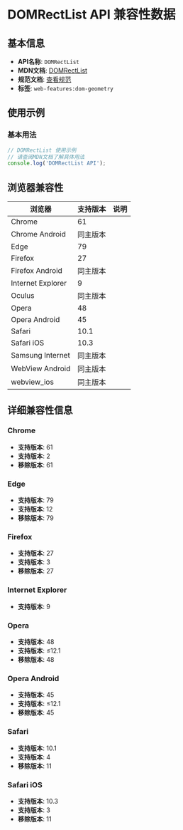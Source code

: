 # DOMRectList API 兼容性数据

## 基本信息

- **API名称**: `DOMRectList`
- **MDN文档**: [DOMRectList](https://developer.mozilla.org/docs/Web/API/DOMRectList)
- **规范文档**: [查看规范](https://drafts.fxtf.org/geometry/#DOMRectList)
- **标签**: `web-features:dom-geometry`

## 使用示例

### 基本用法

```javascript
// DOMRectList 使用示例
// 请查阅MDN文档了解具体用法
console.log('DOMRectList API');
```

## 浏览器兼容性

| 浏览器 | 支持版本 | 说明 |
|--------|----------|------|
| Chrome | 61 |  |
| Chrome Android | 同主版本 |  |
| Edge | 79 |  |
| Firefox | 27 |  |
| Firefox Android | 同主版本 |  |
| Internet Explorer | 9 |  |
| Oculus | 同主版本 |  |
| Opera | 48 |  |
| Opera Android | 45 |  |
| Safari | 10.1 |  |
| Safari iOS | 10.3 |  |
| Samsung Internet | 同主版本 |  |
| WebView Android | 同主版本 |  |
| webview_ios | 同主版本 |  |

## 详细兼容性信息

### Chrome

- **支持版本**: 61
- **支持版本**: 2
- **移除版本**: 61

### Edge

- **支持版本**: 79
- **支持版本**: 12
- **移除版本**: 79

### Firefox

- **支持版本**: 27
- **支持版本**: 3
- **移除版本**: 27

### Internet Explorer

- **支持版本**: 9

### Opera

- **支持版本**: 48
- **支持版本**: ≤12.1
- **移除版本**: 48

### Opera Android

- **支持版本**: 45
- **支持版本**: ≤12.1
- **移除版本**: 45

### Safari

- **支持版本**: 10.1
- **支持版本**: 4
- **移除版本**: 11

### Safari iOS

- **支持版本**: 10.3
- **支持版本**: 3
- **移除版本**: 11

